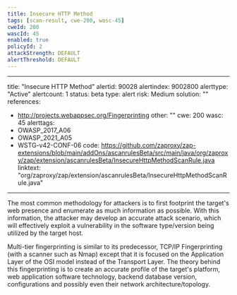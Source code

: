 ```yaml
---
title: Insecure HTTP Method
tags: [scan-result, cwe-200, wasc-45]
cweId: 200
wascId: 45
enabled: true
policyId: 2
attackStrength: DEFAULT
alertThreshold: DEFAULT
---
```


---
title: "Insecure HTTP Method"
alertid: 90028
alertindex: 9002800
alerttype: "Active"
alertcount: 1
status: beta
type: alert
risk: Medium
solution: ""
references:
   - http://projects.webappsec.org/Fingerprinting
other: ""
cwe: 200
wasc: 45
alerttags: 
  - OWASP_2017_A06
  - OWASP_2021_A05
  - WSTG-v42-CONF-06
code: https://github.com/zaproxy/zap-extensions/blob/main/addOns/ascanrulesBeta/src/main/java/org/zaproxy/zap/extension/ascanrulesBeta/InsecureHttpMethodScanRule.java
linktext: "org/zaproxy/zap/extension/ascanrulesBeta/InsecureHttpMethodScanRule.java"
---
The most common methodology for attackers is to first footprint the target's web presence and enumerate as much information as possible. With this information, the attacker may develop an accurate attack scenario, which will effectively exploit a vulnerability in the software type/version being utilized by the target host.

Multi-tier fingerprinting is similar to its predecessor, TCP/IP Fingerprinting (with a scanner such as Nmap) except that it is focused on the Application Layer of the OSI model instead of the Transport Layer. The theory behind this fingerprinting is to create an accurate profile of the target's platform, web application software technology, backend database version, configurations and possibly even their network architecture/topology.
